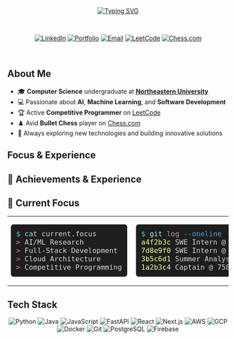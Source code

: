 <div align="center">
  
  [![Typing SVG](https://readme-typing-svg.herokuapp.com?font=Fira+Code&weight=600&size=30&pause=1000&color=10B981&center=true&vCenter=true&random=false&width=700&lines=Hi+there!+I'm+Vignesh+%F0%9F%91%8B;CS+%40+Northeastern;SWE+Intern+%40+Crossing;SWE+Intern+%40+Mermory;Summer+Analyst+%26+Web+Dev+%40+Simcore+Partners)](https://git.io/typing-svg)
  
</div>

<br>

<div align="center">
  
  [![LinkedIn](https://img.shields.io/badge/LinkedIn-0E76A8?style=for-the-badge&logo=linkedin&logoColor=white)](https://www.linkedin.com/in/vigneshsaravanakumar)
  [![Portfolio](https://img.shields.io/badge/Portfolio-10B981?style=for-the-badge&logo=google-chrome&logoColor=white)](https://vigneshsaravanakumar.com)
  [![Email](https://img.shields.io/badge/Email-D14836?style=for-the-badge&logo=gmail&logoColor=white)](mailto:saravanakumar.vi@northeastern.edu)
  [![LeetCode](https://img.shields.io/badge/LeetCode-FFA116?style=for-the-badge&logo=leetcode&logoColor=black)](https://leetcode.com/u/vigneshsaravanakumar404/)
  [![Chess.com](https://img.shields.io/badge/Chess.com-00A82D?style=for-the-badge&logo=chessdotcom&logoColor=white)](https://www.chess.com/member/vigneshsaravanakumar)
  
</div>

<br>

<h2 align="left">About Me</h2>

- 🎓 **Computer Science** undergraduate at [**Northeastern University**](https://www.northeastern.edu/)
- 💻 Passionate about **AI**, **Machine Learning**, and **Software Development**
- 🏆 Active **Competitive Programmer** on [LeetCode](https://leetcode.com/u/vigneshsaravanakumar404/)
- ♟️ Avid **Bullet Chess** player on [Chess.com](https://www.chess.com/member/vigneshsaravanakumar)
- 🚀 Always exploring new technologies and building innovative solutions

<h2 align="left">Focus & Experience</h2>

<h2 align="left">🚀 Achievements & Experience</h2>

## 🎯 Current Focus

<table width="100%" style="table-layout: fixed;">
  <tr>
    <td width="50%" style="vertical-align: top; padding-right: 10px;">
      <pre style="background: #1e1e1e; color: #d4d4d4; padding: 12px; border-radius: 6px; font-family: 'Consolas', 'Monaco', monospace; overflow-x: auto;">
<span style="color: #4EC9B0;">$</span> <span style="color: #9CDCFE;">cat</span> current.focus
<span style="color: #CE9178;">&gt;</span> AI/ML Research
<span style="color: #CE9178;">&gt;</span> Full-Stack Development
<span style="color: #CE9178;">&gt;</span> Cloud Architecture
<span style="color: #CE9178;">&gt;</span> Competitive Programming
</pre>
    </td>
    <td width="50%" style="vertical-align: top; padding-left: 10px;">
      <pre style="background: #1e1e1e; color: #d4d4d4; padding: 12px; border-radius: 6px; font-family: 'Consolas', 'Monaco', monospace; overflow-x: auto;">
<span style="color: #4EC9B0;">$</span> <span style="color: #9CDCFE;">git</span> <span style="color: #C586C0;">log</span> <span style="color: #569CD6;">--oneline</span>
<span style="color: #F1FA8C;">a4f2b3c</span> SWE Intern @ Crossing
<span style="color: #F1FA8C;">7d8e9f0</span> SWE Intern @ Mermory
<span style="color: #F1FA8C;">3b5c6d1</span> Summer Analyst & Web Dev @ Simcore Partners
<span style="color: #F1FA8C;">1a2b3c4</span> Captain @ 758R
</pre>
    </td>
  </tr>
</table>

<h2 align="left">Tech Stack</h2>

<div align="center">

![Python](https://img.shields.io/badge/Python-3776AB?style=for-the-badge&logo=python&logoColor=ffdd54)
![Java](https://img.shields.io/badge/Java-ED8B00?style=for-the-badge&logo=coffeescript&logoColor=white)
![JavaScript](https://img.shields.io/badge/JavaScript-323330?style=for-the-badge&logo=javascript&logoColor=F7DF1E)
![FastAPI](https://img.shields.io/badge/FastAPI-009688?style=for-the-badge&logo=fastapi&logoColor=white)
![React](https://img.shields.io/badge/React-20232A?style=for-the-badge&logo=react&logoColor=61DAFB)
![Next.js](https://img.shields.io/badge/Next.js-000000?style=for-the-badge&logo=nextdotjs&logoColor=white)
![AWS](https://img.shields.io/badge/AWS-FF9900?style=for-the-badge&logo=amazonwebservices&logoColor=white)
![GCP](https://img.shields.io/badge/Google_Cloud-4285F4?style=for-the-badge&logo=googlecloud&logoColor=white)
![Docker](https://img.shields.io/badge/Docker-2496ED?style=for-the-badge&logo=docker&logoColor=white)
![Git](https://img.shields.io/badge/Git-F05032?style=for-the-badge&logo=git&logoColor=white)
![PostgreSQL](https://img.shields.io/badge/PostgreSQL-316192?style=for-the-badge&logo=postgresql&logoColor=white)
![Firebase](https://img.shields.io/badge/Firebase-FFCA28?style=for-the-badge&logo=firebase&logoColor=black)

</div>
